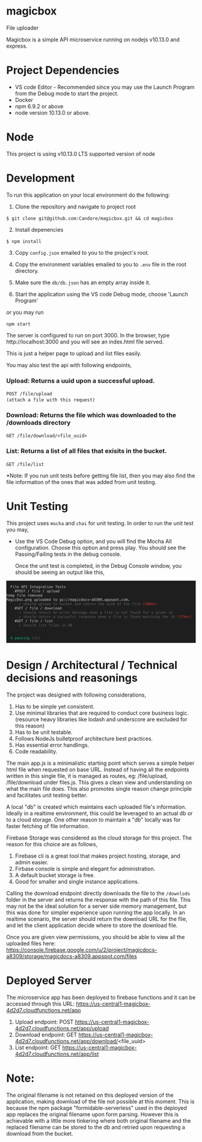 # magicbox
File uploader

Magicbox is a simple API microservice running on nodejs v10.13.0 and express.

# Project Dependencies
* VS code Editor - Recommended since you may use the Launch Program from the Debug mode to start the project.
* Docker
* npm 6.9.2 or above
* node version 10.13.0 or above.

# Node
This project is using v10.13.0 LTS supported version of node

# Development

To run this application on your local environment do the following: 

1. Clone the repository and navigate to project root

```
$ git clone git@github.com:Candore/magicbox.git && cd magicbox
```

2. Install depenencies

```
$ npm install
```

3. Copy `config.json` emailed to you to the project's root. 

4. Copy the environment variables emailed to you to `.env` file in the root directory.

5. Make sure the `db/db.json` has an empty array inside it.

6. Start the application using the VS code Debug mode, choose 'Launch Program'

or you may run 
```
npm start
```

The server is configured to run on port 3000. In the browser, type http://localhost:3000 and you will see an index.html file served.

This is just a helper page to upload and list files easily.

You may also test the api with following endpoints,

### Upload: Returns a uuid upon a successful upload.
```
POST /file/upload 
(attach a file with this request)
```

### Download: Returns the file which was downloaded to the /downloads directory
```
GET /file/download/<file_uuid>
```
### List: Returns a list of all files that exisits in the bucket.
```
GET /file/list 
```
*Note: If you run unit tests before getting file list, then you may also find the file information of the ones that was added from unit testing.

# Unit Testing

 This project uses `mocha` and `chai` for unit testing.
 In order to run the unit test you may,
 * Use the VS Code Debug option, and you will find the Mocha All configuration. Choose this option and press play.
   You should see the Passing/Failing tests in the debug console.
   
   Once the unit test is completed, in the Debug Console window, you should be seeing an output like this,

![mocha output](https://github.com/Candore/magicbox/blob/master/test/Unittest.png)

# Design / Architectural / Technical decisions and reasonings

 The project was designed with following considerations,

 1. Has to be simple yet consistent.
 2. Use minimal libraries that are required to conduct core business logic. (resource heavy libraries like lodash and underscore are excluded for this reason)
 3. Has to be unit testable. 
 4. Follows NodeJs bulletproof architecture best practices.
 5. Has essential error handlings.
 6. Code readability.

 The main app.js is a minimalistic starting point which serves a simple helper html file when requested on base URL. Instead of having all the endpoints written in this single file, it is managed as routes, eg: /file/upload, /file/download under files.js. This gives a clean view and understanding on what the main file does. This also promotes single reason change principle and facilitates unit testing better.

A local "db" is created which maintains each uploaded file's information. Ideally in a realtime environment, this could be leveraged to an actual db or to a cloud storage. One other reason to maintain a "db" locally was for faster fetching of file information. 

Firebase Storage was considered as the cloud storage for this project. The reason for this choice are as follows, 
 1. Firebase cli is a great tool that makes project hosting, storage, and admin easier.
 2. Firbase console is simple and elegant for administration.
 3. A default bucket storage is free.
 4. Good for smaller and single instance applications.

Calling the download endpoint directly downloads the file to the `/downlods` folder in the server and returns the response with the path of this file. This may not be the ideal solution for a server side memory management, but this was done for simpler experience upon running the app locally. In an realtime scenario, the server should return the download URL for the file, and let the client application decide where to store the download file.

Once you are given view permissions, you should be able to view all the uploaded files here: https://console.firebase.google.com/u/2/project/magicdocs-a8309/storage/magicdocs-a8309.appspot.com/files

# Deployed Server
The microservice app has been deployed to firebase functions and it can be accessed through this URL: https://us-central1-magicbox-4d2d7.cloudfunctions.net/app

 1. Upload endpoint: POST  https://us-central1-magicbox-4d2d7.cloudfunctions.net/app/upload
 2. Download endpoint: GET  https://us-central1-magicbox-4d2d7.cloudfunctions.net/app/download/<file_uuid>
 3. List endpoint: GET https://us-central1-magicbox-4d2d7.cloudfunctions.net/app/list

# Note: 
The original filename is not retained on this deployed version of the application, making download of the file not possible at this moment. This is because the npm package "formidable-serverless" used in the deployed app replaces the original filename upon form parsing.
However this is achievable with a little more tinkering where both original filename and the replaced filename can be stored to the db and retried upon requesting a download from the bucket.

